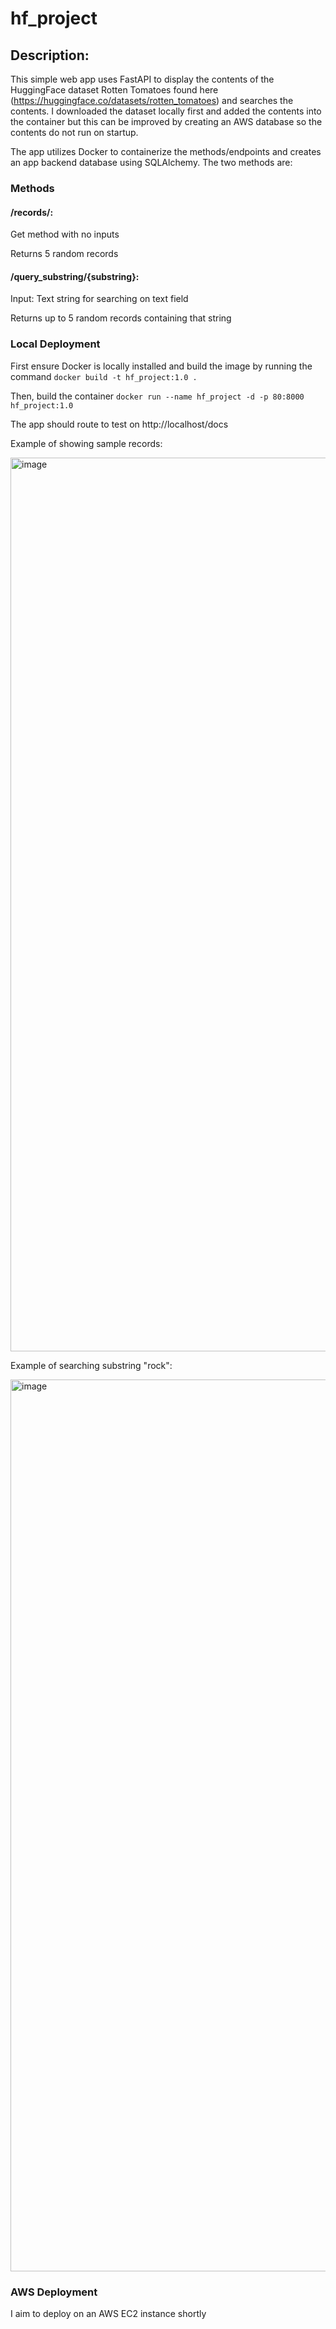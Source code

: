 # hf_project

## Description:

This simple web app uses FastAPI to display the contents of the HuggingFace dataset Rotten Tomatoes found here (https://huggingface.co/datasets/rotten_tomatoes) and searches the contents.
I downloaded the dataset locally first and added the contents into the container but this can be improved by creating an AWS database so the contents do not run on startup.

The app utilizes Docker to containerize the methods/endpoints and creates an app backend database using SQLAlchemy. The two methods are:

###  Methods 

#### /records/:

Get method with no inputs

Returns 5 random records

#### /query_substring/{substring}:

Input: Text string for searching on text field

Returns up to 5 random records containing that string

### Local Deployment

First ensure Docker is locally installed and build the image by running the command 
```docker build -t hf_project:1.0 .```

Then, build the container 
```docker run --name hf_project -d -p 80:8000 hf_project:1.0```

The app should route to test on http://localhost/docs

Example of showing sample records:

<img width="1430" alt="image" src="https://user-images.githubusercontent.com/119088985/204207600-aebe96c8-1181-400e-ba6b-2f1b8d0be601.png">

Example of searching substring "rock":

<img width="1427" alt="image" src="https://user-images.githubusercontent.com/119088985/204207746-19c82929-6a72-4710-a27d-213a196aeab9.png">

### AWS Deployment

I aim to deploy on an AWS EC2 instance shortly

